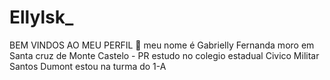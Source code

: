 # Ellylsk_
BEM VINDOS AO MEU PERFIL 💋
meu nome é Gabrielly Fernanda
moro em Santa cruz de Monte Castelo - PR 
estudo no colegio estadual Civico Militar Santos Dumont
estou na turma do 1-A 
